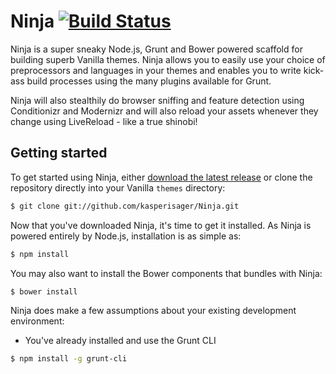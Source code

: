 # Ninja [![Build Status](https://travis-ci.org/kasperisager/Ninja.png)](https://travis-ci.org/kasperisager/Ninja)

Ninja is a super sneaky Node.js, Grunt and Bower powered scaffold for building superb Vanilla themes. Ninja allows you to easily use your choice of preprocessors and languages in your themes and enables you to write kick-ass build processes using the many plugins available for Grunt.

Ninja will also stealthily do browser sniffing and feature detection using Conditionizr and Modernizr and will also reload your assets whenever they change using LiveReload - like a true shinobi!

## Getting started

To get started using Ninja, either [download the latest release](https://github.com/kasperisager/Ninja/archive/master.zip) or clone the repository directly into your Vanilla `themes` directory:

```sh
$ git clone git://github.com/kasperisager/Ninja.git
```

Now that you've downloaded Ninja, it's time to get it installed. As Ninja is powered entirely by Node.js, installation is as simple as:

```sh
$ npm install
```

You may also want to install the Bower components that bundles with Ninja:

```sh
$ bower install
```

Ninja does make a few assumptions about your existing development environment:

* You've already installed and use the Grunt CLI
```sh
$ npm install -g grunt-cli
```
